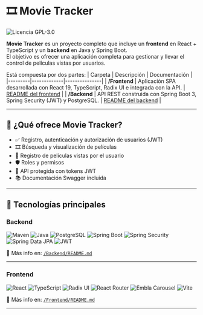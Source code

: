 # 🎞️ Movie Tracker
![Licencia GPL-3.0](https://img.shields.io/badge/licencia-GPLv3-blue)

**Movie Tracker** es un proyecto completo que incluye un **frontend** en React + TypeScript y un **backend** en Java y Spring Boot.  
El objetivo es ofrecer una aplicación completa para gestionar y llevar el control de películas vistas por usuarios. 

Está compuesta por dos partes:
| Carpeta | Descripción | Documentación |
|---------|-------------|---------------|
| **/Frontend** | Aplicación SPA desarrollada con React 19, TypeScript, Radix UI e integrada con la API. | [README del frontend](./Frontend/README.md) |
| **/Backend**  | API REST construida con Spring Boot 3, Spring Security (JWT) y PostgreSQL. | [README del backend](./Backend/README.md) |

---

## 🚀 ¿Qué ofrece Movie Tracker?

- ✅ Registro, autenticación y autorización de usuarios (JWT)
- 🎞️ Búsqueda y visualización de películas
- 📝 Registro de películas vistas por el usuario
- 🛡️ Roles y permisos
- 🔐 API protegida con tokens JWT
- 📚 Documentación Swagger incluida

---

## 🔧 Tecnologías principales

### Backend

![Maven](https://img.shields.io/badge/Maven-C71A36?logo=apachemaven&logoColor=white)
![Java](https://img.shields.io/badge/Java-%23ED8B00.svg?logo=openjdk&logoColor=white)
![PostgreSQL](https://img.shields.io/badge/PostgreSQL-336791?logo=postgresql&logoColor=white)
![Spring Boot](https://img.shields.io/badge/Spring%20Boot-6DB33F?logo=springboot&logoColor=white)
![Spring Security](https://img.shields.io/badge/Spring%20Security-6DB33F?logo=springsecurity&logoColor=white)
![Spring Data JPA](https://img.shields.io/badge/Spring%20Data%20JPA-6DB33F?logo=spring&logoColor=white)
![JWT](https://img.shields.io/badge/JWT-000000?logo=json-web-tokens&logoColor=white)

📂 Más info en: [`/Backend/README.md`](./Backend/README.md)

---

### Frontend

![React](https://img.shields.io/badge/React-20232A?logo=react&logoColor=61DAFB)
![TypeScript](https://img.shields.io/badge/TypeScript-3178C6?logo=typescript&logoColor=white)
![Radix UI](https://img.shields.io/badge/Radix%20UI-000000?logo=radixui&logoColor=white)
![React Router](https://img.shields.io/badge/React%20Router-CA4245?logo=reactrouter&logoColor=white)
![Embla Carousel](https://img.shields.io/badge/Embla%20Carousel-000000?logo=carousel&logoColor=white)
![Vite](https://img.shields.io/badge/Vite-646CFF?logo=vite&logoColor=white)

📂 Más info en: [`/Frontend/README.md`](./Frontend/README.md)

---


